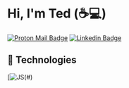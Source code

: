 # Hi, I'm Ted (:coffee::computer:)

[![Proton Mail Badge](https://img.shields.io/badge/ProtonMail-8B89CC?style=for-the-badge&logo=protonmail&logoColor=white)](mailto:p0599847@protonmail.com)
[![Linkedin Badge](https://img.shields.io/badge/LinkedIn-0077B5?style=for-the-badge&logo=linkedin&logoColor=white)](https://www.linkedin.com/in/ted-crabeck/)


## :wrench: Technologies

[![JS](https://img.shields.io/badge/JavaScript-323330?style=for-the-badge&logo=javascript&logoColor=F7DF1E)(#)


